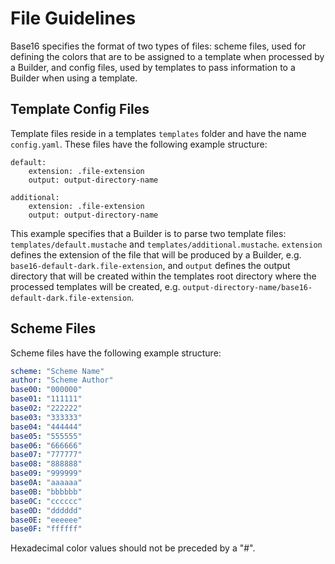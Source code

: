 # File Guidelines
Base16 specifies the format of two types of files: scheme files, used for
defining the colors that are to be assigned to a template when processed by a
Builder, and config files, used by templates to pass information to a Builder
when using a template.

## Template Config Files
Template files reside in a templates `templates` folder and have the name
`config.yaml`. These files have the following example structure:

```
default:
    extension: .file-extension
    output: output-directory-name

additional:
    extension: .file-extension
    output: output-directory-name
```

This example specifies that a Builder is to parse two template files:
`templates/default.mustache` and `templates/additional.mustache`. `extension`
defines the extension of the file that will be produced by a Builder, e.g.
`base16-default-dark.file-extension`, and `output` defines the output directory
that will be created within the templates root directory where the processed
templates will be created, e.g.
`output-directory-name/base16-default-dark.file-extension`.

## Scheme Files
Scheme files have the following example structure:

``` yaml
scheme: "Scheme Name"
author: "Scheme Author"
base00: "000000"
base01: "111111"
base02: "222222"
base03: "333333"
base04: "444444"
base05: "555555"
base06: "666666"
base07: "777777"
base08: "888888"
base09: "999999"
base0A: "aaaaaa"
base0B: "bbbbbb"
base0C: "cccccc"
base0D: "dddddd"
base0E: "eeeeee"
base0F: "ffffff"
```

Hexadecimal color values should not be preceded by a "#".
